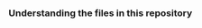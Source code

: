 ### Understanding the files in this repository

<!--
**TAgbamuche/TAgbamuche** `README.md`.
The naming order in README file, the file name  is from most recent down to earlier works to show improvement over time.


- The file 'Agbamuche_business' shows a website that was made to represent my imaginary company StickUp, which is a sticker company. All images are non copyrighted.
- The file 'Agbamuche_restaurant' shows a website that was made to represent my imaginary company Ice cream restaurant. All images are non copyrighted.
- I was learning about design logos with affinity photos. The file 'logodesign' shows a logo design for my ice cream restaurant. All images are non copyrighted.
The file 'Agbamuche_restaurant' shows a website that was made to represent my imaginary company Ice cream restaurant. All images are non copyrighted.
The file 'Agbamuche_Lekki' shows a website that was made to represent my imaginary company cookies restaurant. All images are non copyrighted.
The file 'Agbamuche_cookies' shows a website that was made to explore a city of my choice which was Lekki. A city in Nigeria. All images are non copyrighted.
-->
